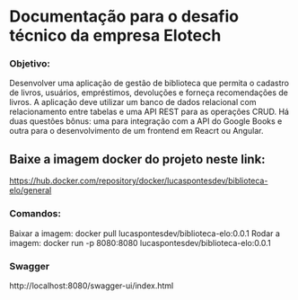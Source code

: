 # Documentação para o desafio técnico da empresa Elotech

### Objetivo:
Desenvolver uma aplicação de gestão de biblioteca que permita o cadastro de livros, usuários, empréstimos, devoluções e forneça recomendações de livros.
A aplicação deve utilizar um banco de dados relacional com relacionamento entre tabelas e uma API REST para as operações CRUD.
Há duas questões bônus: uma para integração com a API do Google Books e outra para o desenvolvimento de um frontend em Reacrt ou Angular.

## Baixe a imagem docker do projeto neste link:
https://hub.docker.com/repository/docker/lucaspontesdev/biblioteca-elo/general

### Comandos:
Baixar a imagem: docker pull lucaspontesdev/biblioteca-elo:0.0.1
Rodar a imagem: docker run -p 8080:8080 lucaspontesdev/biblioteca-elo:0.0.1

### Swagger
http://localhost:8080/swagger-ui/index.html